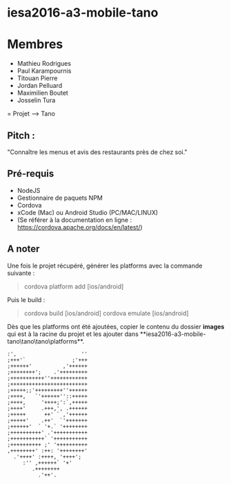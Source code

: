 # iesa2016-a3-mobile-tano

# Membres
  - Mathieu Rodrigues
  - Paul Karampournis
  - Titouan Pierre
  - Jordan Pelluard
  - Maximilien Boutet
  - Josselin Tura

= Projet --> Tano

## Pitch :

"Connaître les menus et avis des restaurants près de chez soi."

## Pré-requis

- NodeJS
- Gestionnaire de paquets NPM
- Cordova
- xCode (Mac) ou Android Studio (PC/MAC/LINUX)
- (Se référer à la documentation en ligne : https://cordova.apache.org/docs/en/latest/)

## A noter

Une fois le projet récupéré, générer les platforms avec la commande suivante :

> cordova platform add [ios/android]

Puis le build :

> cordova build [ios/android]
> cordova emulate [ios/android]

Dès que les platforms ont été ajoutées, copier le contenu du dossier **images** qui est à la racine du projet et les ajouter dans **iesa2016-a3-mobile-tano\tano\tano\platforms\**.

    :',                     ''
    ;+++'`               ;'+++
    ;++++++'          ,'++++++
    ;++++++++';    .'+++++++++
    ;+++++++++++''++++++++++++
    ;+++++++++++++++++++++++++
    ;+++++;;'+++++++++''++++++
    ;++++,   `'++++++''::+++++
    ;++++,     '++++;':`,+++++
    ;++++'     .+++,', .++++++
    ;+++++      ++' ` ,'++++++
    ;+++++'    .++'  `'+++++++
    ;++++++'  ` '+.` '++++++++
    ;++++++++++' .'+++++++++++
    ;+++++++++++` '+++++++++++
    ;++++++++++ ;' '++++++++++
    ,++++++++' :++: '++++++++'
      .'++++' :++++, '++++';
         :'' ,++++++` '+'
            .++++++++
              .'++'.














